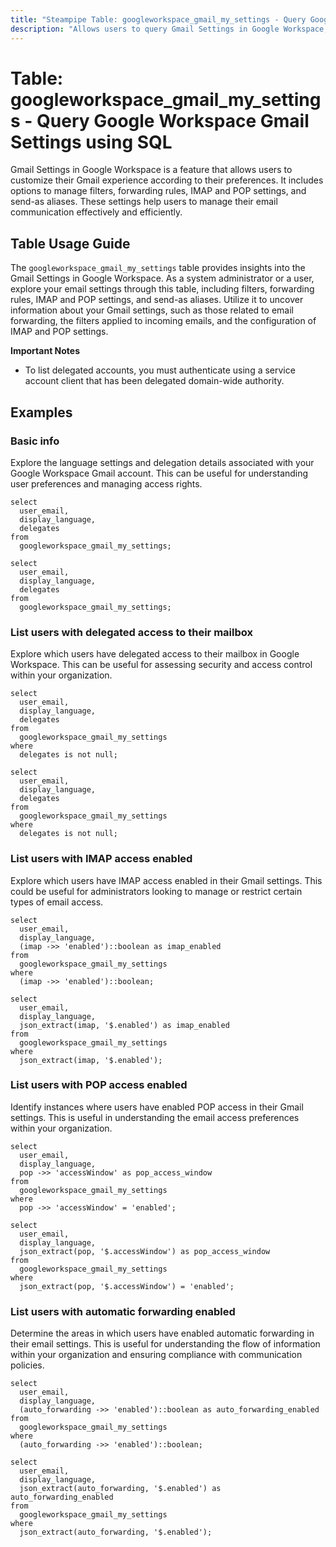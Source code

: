 ```yaml
---
title: "Steampipe Table: googleworkspace_gmail_my_settings - Query Google Workspace Gmail Settings using SQL"
description: "Allows users to query Gmail Settings in Google Workspace, specifically the user's email settings including filters, forwarding rules, IMAP and POP settings, and send-as aliases."
---
```


# Table: googleworkspace_gmail_my_settings - Query Google Workspace Gmail Settings using SQL

Gmail Settings in Google Workspace is a feature that allows users to customize their Gmail experience according to their preferences. It includes options to manage filters, forwarding rules, IMAP and POP settings, and send-as aliases. These settings help users to manage their email communication effectively and efficiently.

## Table Usage Guide

The `googleworkspace_gmail_my_settings` table provides insights into the Gmail Settings in Google Workspace. As a system administrator or a user, explore your email settings through this table, including filters, forwarding rules, IMAP and POP settings, and send-as aliases. Utilize it to uncover information about your Gmail settings, such as those related to email forwarding, the filters applied to incoming emails, and the configuration of IMAP and POP settings.

**Important Notes**
- To list delegated accounts, you must authenticate using a service account client that has been delegated domain-wide authority.

## Examples

### Basic info
Explore the language settings and delegation details associated with your Google Workspace Gmail account. This can be useful for understanding user preferences and managing access rights.

```sql+postgres
select
  user_email,
  display_language,
  delegates
from
  googleworkspace_gmail_my_settings;
```

```sql+sqlite
select
  user_email,
  display_language,
  delegates
from
  googleworkspace_gmail_my_settings;
```

### List users with delegated access to their mailbox
Explore which users have delegated access to their mailbox in Google Workspace. This can be useful for assessing security and access control within your organization.

```sql+postgres
select
  user_email,
  display_language,
  delegates
from
  googleworkspace_gmail_my_settings
where
  delegates is not null;
```

```sql+sqlite
select
  user_email,
  display_language,
  delegates
from
  googleworkspace_gmail_my_settings
where
  delegates is not null;
```

### List users with IMAP access enabled
Explore which users have IMAP access enabled in their Gmail settings. This could be useful for administrators looking to manage or restrict certain types of email access.

```sql+postgres
select
  user_email,
  display_language,
  (imap ->> 'enabled')::boolean as imap_enabled
from
  googleworkspace_gmail_my_settings
where
  (imap ->> 'enabled')::boolean;
```

```sql+sqlite
select
  user_email,
  display_language,
  json_extract(imap, '$.enabled') as imap_enabled
from
  googleworkspace_gmail_my_settings
where
  json_extract(imap, '$.enabled');
```

### List users with POP access enabled
Identify instances where users have enabled POP access in their Gmail settings. This is useful in understanding the email access preferences within your organization.

```sql+postgres
select
  user_email,
  display_language,
  pop ->> 'accessWindow' as pop_access_window
from
  googleworkspace_gmail_my_settings
where
  pop ->> 'accessWindow' = 'enabled';
```

```sql+sqlite
select
  user_email,
  display_language,
  json_extract(pop, '$.accessWindow') as pop_access_window
from
  googleworkspace_gmail_my_settings
where
  json_extract(pop, '$.accessWindow') = 'enabled';
```

### List users with automatic forwarding enabled
Determine the areas in which users have enabled automatic forwarding in their email settings. This is useful for understanding the flow of information within your organization and ensuring compliance with communication policies.

```sql+postgres
select
  user_email,
  display_language,
  (auto_forwarding ->> 'enabled')::boolean as auto_forwarding_enabled
from
  googleworkspace_gmail_my_settings
where
  (auto_forwarding ->> 'enabled')::boolean;
```

```sql+sqlite
select
  user_email,
  display_language,
  json_extract(auto_forwarding, '$.enabled') as auto_forwarding_enabled
from
  googleworkspace_gmail_my_settings
where
  json_extract(auto_forwarding, '$.enabled');
```